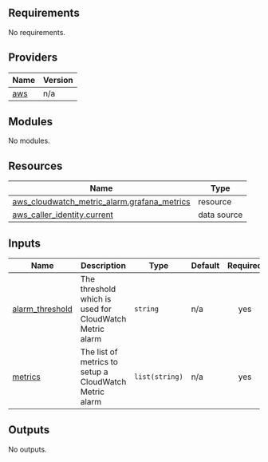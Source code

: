 ## Requirements

No requirements.

## Providers

| Name | Version |
|------|---------|
| <a name="provider_aws"></a> [aws](#provider\_aws) | n/a |

## Modules

No modules.

## Resources

| Name | Type |
|------|------|
| [aws_cloudwatch_metric_alarm.grafana_metrics](https://registry.terraform.io/providers/hashicorp/aws/latest/docs/resources/cloudwatch_metric_alarm) | resource |
| [aws_caller_identity.current](https://registry.terraform.io/providers/hashicorp/aws/latest/docs/data-sources/caller_identity) | data source |

## Inputs

| Name | Description | Type | Default | Required |
|------|-------------|------|---------|:--------:|
| <a name="input_alarm_threshold"></a> [alarm\_threshold](#input\_alarm\_threshold) | The threshold which is used for CloudWatch Metric alarm | `string` | n/a | yes |
| <a name="input_metrics"></a> [metrics](#input\_metrics) | The list of metrics to setup a CloudWatch Metric alarm | `list(string)` | n/a | yes |

## Outputs

No outputs.
